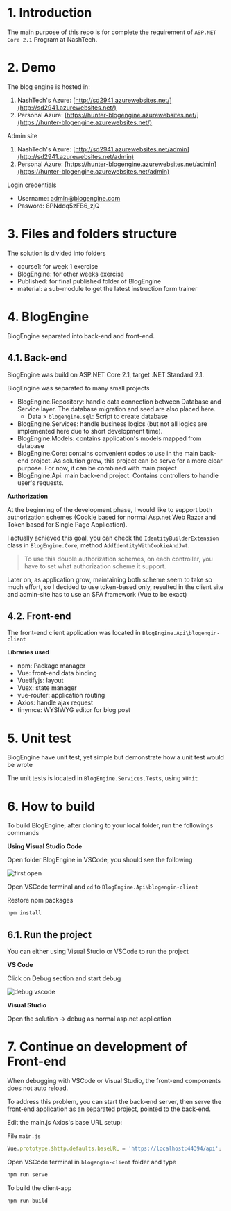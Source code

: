 # 1. Introduction

The main purpose of this repo is for complete the requirement of `ASP.NET Core 2.1` Program at NashTech.

# 2. Demo

The blog engine is hosted in:

1. NashTech's Azure: [http://sd2941.azurewebsites.net/](http://sd2941.azurewebsites.net/)
2. Personal Azure: [https://hunter-blogengine.azurewebsites.net/](https://hunter-blogengine.azurewebsites.net/)

Admin site
1. NashTech's Azure: [http://sd2941.azurewebsites.net/admin](http://sd2941.azurewebsites.net/admin)
2. Personal Azure: [https://hunter-blogengine.azurewebsites.net/admin](https://hunter-blogengine.azurewebsites.net/admin)

Login credentials
* Username: admin@blogengine.com
* Pasword: 8PNddq5zFB6_zjQ

# 3. Files and folders structure

The solution is divided into folders

- course1: for week 1 exercise
- BlogEngine: for other weeks exercise
- Published: for final published folder of BlogEngine
- material: a sub-module to get the latest instruction form trainer

# 4. BlogEngine

BlogEngine separated into back-end and front-end.

## 4.1. Back-end

BlogEngine was build on ASP.NET Core 2.1, target .NET Standard 2.1.

BlogEngine was separated to many small projects
* BlogEngine.Repository: handle data connection between Database and Service layer. The database migration and seed are also placed here.
    * Data > `blogengine.sql`: Script to create database
* BlogEngine.Services: handle business logics (but not all logics are implemented here due to short development time).
* BlogEngine.Models: contains application's models mapped from database
* BlogEngine.Core: contains convenient codes to use in the main back-end project. As solution grow, this project can be serve for a more clear purpose. For now, it can be combined with main project
* BlogEngine.Api: main back-end project. Contains controllers to handle user's requests.

**Authorization**

At the beginning of the development phase, I would like to support both authorization schemes (Cookie based for normal Asp.net Web Razor and Token based for Single Page Application).

I actually achieved this goal, you can check the `IdentityBuilderExtension` class in `BlogEngine.Core`, method `AddIdentityWithCookieAndJwt`.

> To use this double authorization schemes, on each controller, you have to set what authorization scheme it support.

Later on, as application grow, maintaining both scheme seem to take so much effort, so I decided to use token-based only, resulted in the client site and admin-site has to use an SPA framework (Vue to be exact)

## 4.2. Front-end

The front-end client application was located in `BlogEngine.Api\blogengin-client`

**Libraries used**

* npm: Package manager
* Vue: front-end data binding
* Vuetifyjs: layout
* Vuex: state manager
* vue-router: application routing
* Axios: handle ajax request
* tinymce: WYSIWYG editor for blog post

# 5. Unit test

BlogEngine have unit test, yet simple but demonstrate how a unit test would be wrote

The unit tests is located in `BlogEngine.Services.Tests`, using `xUnit`

# 6. How to build 

To build BlogEngine, after cloning to your local folder, run the followings commands

**Using Visual Studio Code**

Open folder BlogEngine in VSCode, you should see the following

![first open](https://2.pik.vn/2018f6959117-d102-4a11-b79b-c9a7eafbee2b.png)

Open VSCode terminal and `cd` to `BlogEngine.Api\blogengin-client`

Restore npm packages

```bash
npm install
```

## 6.1. Run the project

You can either using Visual Studio or VSCode to run the project

**VS Code**

Click on Debug section and start debug

![debug vscode](https://2.pik.vn/2018fd8f5b91-5a2f-4f73-8068-693cc89984ff.png)

**Visual Studio**

Open the solution -> debug as normal asp.net application

# 7. Continue on development of Front-end

When debugging with VSCode or Visual Studio, the front-end components does not auto reload.

To address this problem, you can start the back-end server, then serve the front-end application as an separated project, pointed to the back-end.

Edit the main.js Axios's base URL setup:

File `main.js`

```javascript
Vue.prototype.$http.defaults.baseURL = 'https://localhost:44394/api';
```

Open VSCode terminal in `blogengin-client` folder and type

```bash
npm run serve
```

To build the client-app

```bash
npm run build
```